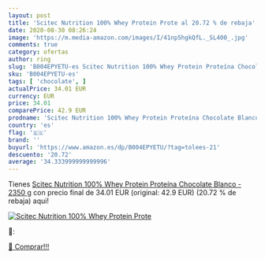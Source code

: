 ```yaml
---
layout: post
title: 'Scitec Nutrition 100% Whey Protein Prote al 20.72 % de rebaja'
date: 2020-08-30 08:26:24
image: 'https://m.media-amazon.com/images/I/41np5hgkQfL._SL400_.jpg'
comments: true
category: ofertas
author: ring
slug: 'B004EPYETU-es Scitec Nutrition 100% Whey Protein Proteína Chocolate...'
sku: 'B004EPYETU-es'
tags: [ 'chocolate', ]
actualPrice: 34.01 EUR
currency: EUR
price: 34.01
comparePrice: 42.9 EUR
prodname: 'Scitec Nutrition 100% Whey Protein Proteína Chocolate Blanco - 2350 g'
country: 'es'
flag: '🇪🇸'
brand: ''
buyurl: 'https://www.amazon.es/dp/B004EPYETU/?tag=tolees-21'
descuento: '20.72'
average: '34.333999999999996'
---
```


Tienes [Scitec Nutrition 100% Whey Protein Proteína Chocolate Blanco - 2350 g](https://www.amazon.es/dp/B004EPYETU/?tag=tolees-21) con precio final de  34.01 EUR (original: 42.9 EUR) (20.72 %  de rebaja) aqui!

[![Scitec Nutrition 100% Whey Protein Prote](https://m.media-amazon.com/images/I/41np5hgkQfL._SL400_.jpg)](https://www.amazon.es/dp/B004EPYETU/?tag=tolees-21)

🔎:


[🛒 Comprar!!!](https://www.amazon.es/dp/B004EPYETU/?tag=tolees-21)
